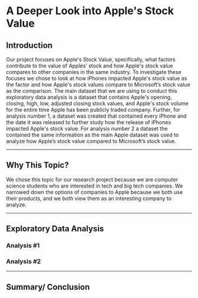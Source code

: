 # A Deeper Look into Apple's Stock Value

## Introduction

Our project focuses on Apple's Stock Value, specifically, what factors contribute to the value of Apples’ stock and how Apple's stock value compares to other companies in the same industry. To investigate these focuses we chose to look at how iPhones impacted Apple's stock value as the factor and how Apple's stock values compare to Microsoft’s stock value as the comparison. The main dataset that we are using to conduct this exploratory data analysis is a dataset that contains Apple's opening, closing, high, low, adjusted closing stock values, and Apple's stock volume for the entire time Apple has been publicly traded company. Further, for analysis number 1, a dataset was created that contained every iPhone and the date it was released to further study how the release of iPhones impacted Apple's stock value. For analysis number 2 a dataset the contained the same information as the main Apple dataset was used to analyze how Apple’s stock value compared to Microsoft’s stock value.

---

## Why This Topic?

We chose this topic for our research project because we are computer science students who are interested in tech and big tech companies. We narrowed down the options of companies to Apple because we both use their products, and we both view them as an interesting company to analyze.

---

## Exploratory Data Analysis

### Analysis #1

### Analysis #2  

---

## Summary/ Conclusion
